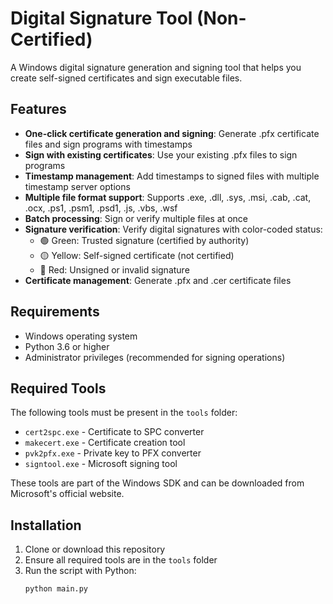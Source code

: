 # Digital Signature Tool (Non-Certified)

A Windows digital signature generation and signing tool that helps you create self-signed certificates and sign executable files.

## Features

- **One-click certificate generation and signing**: Generate .pfx certificate files and sign programs with timestamps
- **Sign with existing certificates**: Use your existing .pfx files to sign programs
- **Timestamp management**: Add timestamps to signed files with multiple timestamp server options
- **Multiple file format support**: Supports .exe, .dll, .sys, .msi, .cab, .cat, .ocx, .ps1, .psm1, .psd1, .js, .vbs, .wsf
- **Batch processing**: Sign or verify multiple files at once
- **Signature verification**: Verify digital signatures with color-coded status:
  - 🟢 Green: Trusted signature (certified by authority)
  - 🟡 Yellow: Self-signed certificate (not certified)
  - 🔴 Red: Unsigned or invalid signature
- **Certificate management**: Generate .pfx and .cer certificate files

## Requirements

- Windows operating system
- Python 3.6 or higher
- Administrator privileges (recommended for signing operations)

## Required Tools

The following tools must be present in the `tools` folder:
- `cert2spc.exe` - Certificate to SPC converter
- `makecert.exe` - Certificate creation tool
- `pvk2pfx.exe` - Private key to PFX converter
- `signtool.exe` - Microsoft signing tool

These tools are part of the Windows SDK and can be downloaded from Microsoft's official website.

## Installation

1. Clone or download this repository
2. Ensure all required tools are in the `tools` folder
3. Run the script with Python:
   ```bash
   python main.py
